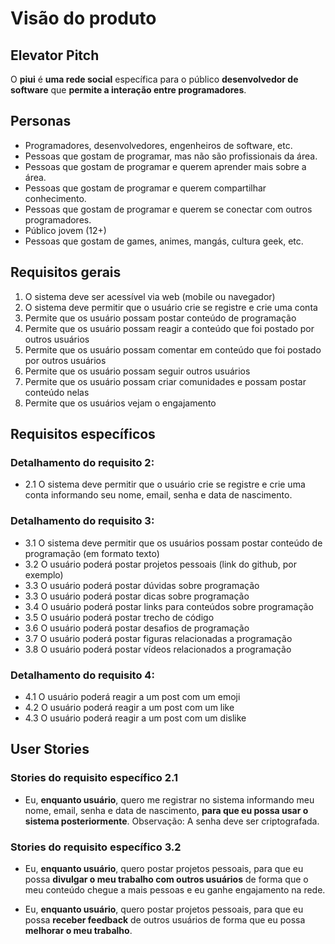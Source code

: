 # Visão do produto

## Elevator Pitch

O **piui** 
é **uma rede social** específica para 
o público **desenvolvedor de software**
que **permite a interação entre programadores**.

## Personas

- Programadores, desenvolvedores, engenheiros de software, etc.
- Pessoas que gostam de programar, mas não são profissionais da área.
- Pessoas que gostam de programar e querem aprender mais sobre a área.
- Pessoas que gostam de programar e querem compartilhar conhecimento.
- Pessoas que gostam de programar e querem se conectar com outros programadores.
- Público jovem (12+)
- Pessoas que gostam de games, animes, mangás, cultura geek, etc.

## Requisitos gerais

1. O sistema deve ser acessível via web (mobile ou navegador)
2. O sistema deve permitir que o usuário crie se registre e crie uma conta
3. Permite que os usuário possam postar conteúdo de programação
4. Permite que os usuário possam reagir a conteúdo que foi postado por outros usuários
5. Permite que os usuário possam comentar em conteúdo que foi postado por outros usuários
6. Permite que os usuário possam seguir outros usuários
7. Permite que os usuário possam criar comunidades e possam postar conteúdo nelas
8. Permite que os usuários vejam o engajamento  

## Requisitos específicos

### Detalhamento do requisito 2:

- 2.1 O sistema deve permitir que o usuário crie se registre e crie uma conta informando seu nome, email, senha e data de nascimento.

### Detalhamento do requisito 3:
    
- 3.1 O sistema deve permitir que os usuários possam postar conteúdo de programação (em formato texto)
- 3.2 O usuário poderá postar projetos pessoais (link do github, por exemplo)
- 3.3 O usuário poderá postar dúvidas sobre programação
- 3.3 O usuário poderá postar dicas sobre programação
- 3.4 O usuário poderá postar links para conteúdos sobre programação
- 3.5 O usuário poderá postar trecho de código
- 3.6 O usuário poderá postar desafios de programação
- 3.7 O usuário poderá postar figuras relacionadas a programação
- 3.8 O usuário poderá postar vídeos relacionados a programação


### Detalhamento do requisito 4:

- 4.1 O usuário poderá reagir a um post com um emoji
- 4.2 O usuário poderá reagir a um post com um like
- 4.3 O usuário poderá reagir a um post com um dislike

## User Stories

### Stories do requisito específico 2.1
- Eu, **enquanto usuário**, quero me registrar no sistema 
informando meu nome, email, senha e data de nascimento, 
**para que eu possa usar o sistema posteriormente**. 
Observação: A senha deve ser criptografada.

### Stories do requisito específico 3.2

- Eu, **enquanto usuário**, quero postar projetos pessoais, 
para que eu possa **divulgar o meu trabalho com outros usuários** 
de forma que o meu conteúdo chegue a mais pessoas e eu ganhe
engajamento na rede.

- Eu, **enquanto usuário**, quero postar projetos pessoais,
para que eu possa **receber feedback** de outros usuários
de forma que eu possa **melhorar o meu trabalho**.